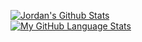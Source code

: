 

[![Jordan's Github Stats](https://github-readme-stats.vercel.app/api/?username=JordanTanReiYao&count_private=true&theme=tokyonight&showicons=true)]()
<br/>
[![My GitHub Language Stats](https://github-readme-stats.vercel.app/api/top-langs/?username=JordanTanReiYao&langs_count=5&theme=tokyonight)]()



<!--
**JordanTanReiYao/JordanTanReiYao** is a ✨ _special_ ✨ repository because its `README.md` (this file) appears on your GitHub profile.

Here are some ideas to get you started:

- ### Hi there 👋
- 🔭 I’m currently working on ...
- 🌱 I’m currently learning ...
- 👯 I’m looking to collaborate on ...
- 🤔 I’m looking for help with ...
- 💬 Ask me about ...
- 📫 How to reach me: ...
- 😄 Pronouns: ...
- ⚡ Fun fact: ...
-->
